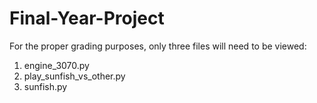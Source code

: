 ﻿# Final-Year-Project
For the proper grading purposes, only three files will need to be viewed:
1) engine_3070.py
2) play_sunfish_vs_other.py
3) sunfish.py
